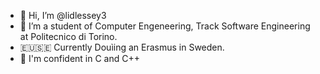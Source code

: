 - 👋 Hi, I’m @lidlessey3
- 👀 I’m a student of Computer Engeneering, Track Software Engineering at Politecnico di Torino.
- 🇪🇺🇸🇪 Currently Douìing an Erasmus in Sweden.
- 👀 I'm confident in C and C++

<!---
lidlessey3/lidlessey3 is a ✨ special ✨ repository because its `README.md` (this file) appears on your GitHub profile.
You can click the Preview link to take a look at your changes.
--->
